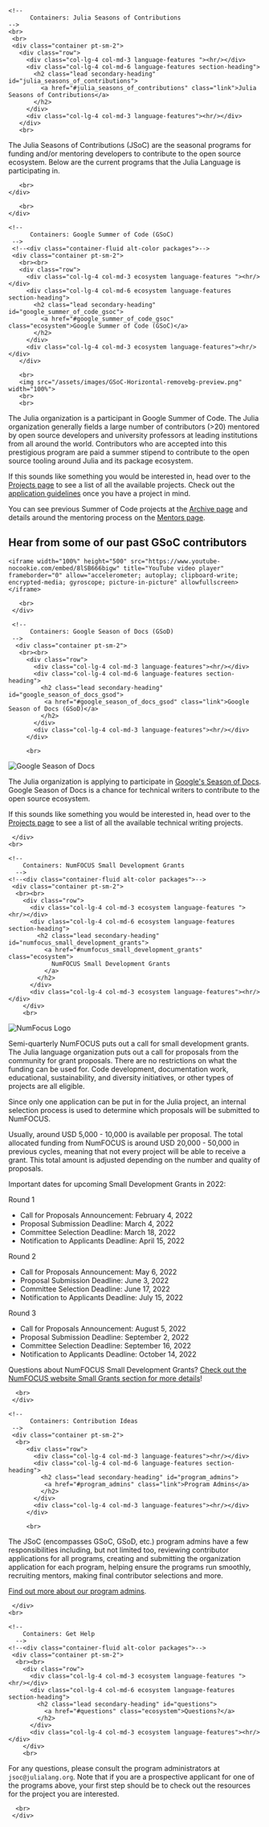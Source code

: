 ~~~
<!--
      Containers: Julia Seasons of Contributions
-->
<br>
 <br>
 <div class="container pt-sm-2">
   <div class="row">
     <div class="col-lg-4 col-md-3 language-features "><hr/></div>
     <div class="col-lg-4 col-md-6 language-features section-heading">
       <h2 class="lead secondary-heading" id="julia_seasons_of_contributions">
         <a href="#julia_seasons_of_contributions" class="link">Julia Seasons of Contributions</a>
       </h2>
     </div>
     <div class="col-lg-4 col-md-3 language-features"><hr/></div>
   </div>
   <br>
~~~

The Julia Seasons of Contributions (JSoC) are the seasonal programs for funding and/or mentoring developers to contribute to the open source ecosystem. Below are the current programs that the Julia Language is participating in.

~~~
   <br>
</div>
~~~

~~~
   <br>
</div>
~~~

~~~
<!--
      Containers: Google Summer of Code (GSoC)
 -->
 <!--<div class="container-fluid alt-color packages">-->
 <div class="container pt-sm-2">
   <br><br>
   <div class="row">
     <div class="col-lg-4 col-md-3 ecosystem language-features "><hr/></div>
     <div class="col-lg-4 col-md-6 ecosystem language-features section-heading">
       <h2 class="lead secondary-heading" id="google_summer_of_code_gsoc">
         <a href="#google_summer_of_code_gsoc" class="ecosystem">Google Summer of Code (GSoC)</a>
       </h2>
     </div>
     <div class="col-lg-4 col-md-3 ecosystem language-features"><hr/></div>
   </div>

   <br>
   <img src="/assets/images/GSoC-Horizontal-removebg-preview.png" width="100%">
   <br>
   <br>

~~~

The Julia organization is a participant in Google Summer of Code.
The Julia organization generally fields a large number of contributors (&gt;20) mentored by open source developers and university professors at leading institutions from all around the world.
Contributors who are accepted into this prestigious program are paid a summer stipend to contribute to the open source tooling around Julia and its package ecosystem.

If this sounds like something you would be interested in, head over to the [Projects page](/jsoc/projects/) to see a list of all the available projects. Check out the [application guidelines](/jsoc/guidelines/) once you have a project in mind.

You can see previous Summer of Code projects at the [Archive page](/jsoc/archive/) and details around the mentoring process on the [Mentors page](/jsoc/mentors/).

## Hear from some of our past GSoC contributors

~~~
<iframe width="100%" height="500" src="https://www.youtube-nocookie.com/embed/8lSB666bigw" title="YouTube video player" frameborder="0" allow="accelerometer; autoplay; clipboard-write; encrypted-media; gyroscope; picture-in-picture" allowfullscreen></iframe>
~~~

~~~
   <br>
 </div>
~~~

~~~
 <!--
      Containers: Google Season of Docs (GSoD)
 -->
  <div class="container pt-sm-2">
   <br><br>
     <div class="row">
       <div class="col-lg-4 col-md-3 language-features"><hr/></div>
       <div class="col-lg-4 col-md-6 language-features section-heading">
         <h2 class="lead secondary-heading" id="google_season_of_docs_gsod">
          <a href="#google_season_of_docs_gsod" class="link">Google Season of Docs (GSoD)</a>
         </h2>
       </div>
       <div class="col-lg-4 col-md-3 language-features"><hr/></div>
     </div>

     <br>
~~~
![Google Season of Docs](https://user-images.githubusercontent.com/35577566/114047222-5e27e800-983e-11eb-86fd-c8df3490634d.png)

The Julia organization is applying to participate in [Google's Season of Docs](https://developers.google.com/season-of-docs).
Google Season of Docs is a chance for technical writers to contribute to the open source ecosystem.

If this sounds like something you would be interested in, head over to the [Projects page](/jsoc/gsod/projects/) to see a list of all the available technical writing projects.

~~~
 </div>
<br>
~~~

~~~
<!--
    Containers: NumFOCUS Small Development Grants
  -->
<!--<div class="container-fluid alt-color packages">-->
 <div class="container pt-sm-2">
  <br><br>
    <div class="row">
      <div class="col-lg-4 col-md-3 ecosystem language-features "><hr/></div>
      <div class="col-lg-4 col-md-6 ecosystem language-features section-heading">
        <h2 class="lead secondary-heading" id="numfocus_small_development_grants">
          <a href="#numfocus_small_development_grants" class="ecosystem">
            NumFOCUS Small Development Grants
          </a>
        </h2>
      </div>
      <div class="col-lg-4 col-md-3 ecosystem language-features"><hr/></div>
    </div>
    <br>
~~~

![NumFocus Logo](https://user-images.githubusercontent.com/35577566/114047420-87487880-983e-11eb-83f1-2820cfe17942.png)

Semi-quarterly NumFOCUS puts out a call for small development grants.
The Julia language organization puts out a call for proposals from the community for grant proposals.
There are no restrictions on what the funding can be used for. Code development, documentation work, educational, sustainability, and diversity initiatives, or other types of projects are all eligible.

Since only one application can be put in for the Julia project, an internal selection process is used to determine which proposals will be submitted to NumFOCUS.

Usually, around USD 5,000 - 10,000 is available per proposal.
The total allocated funding from NumFOCUS is around USD 20,000 - 50,000 in previous cycles, meaning that not every project will be able to receive a grant.
This total amount is adjusted depending on the number and quality of proposals.

Important dates for upcoming Small Development Grants in 2022:

Round 1
- Call for Proposals Announcement: February 4, 2022
- Proposal Submission Deadline: March 4, 2022
- Committee Selection Deadline: March 18, 2022
- Notification to Applicants Deadline: April 15, 2022

Round 2
- Call for Proposals Announcement: May 6, 2022
- Proposal Submission Deadline: June 3, 2022
- Committee Selection Deadline: June 17, 2022
- Notification to Applicants Deadline: July 15, 2022

Round 3
- Call for Proposals Announcement: August 5, 2022
- Proposal Submission Deadline: September 2, 2022
- Committee Selection Deadline: September 16, 2022
- Notification to Applicants Deadline: October 14, 2022

Questions about NumFOCUS Small Development Grants? [Check out the NumFOCUS website Small Grants section for more details](https://numfocus.org/programs/small-development-grants)!

~~~
  <br>
 </div>
~~~

~~~
<!--
      Containers: Contribution Ideas
 -->
 <div class="container pt-sm-2">
  <br>
     <div class="row">
       <div class="col-lg-4 col-md-3 language-features"><hr/></div>
       <div class="col-lg-4 col-md-6 language-features section-heading">
         <h2 class="lead secondary-heading" id="program_admins">
          <a href="#program_admins" class="link">Program Admins</a>
         </h2>
       </div>
       <div class="col-lg-4 col-md-3 language-features"><hr/></div>
     </div>

     <br>
~~~

The JSoC (encompasses GSoC, GSoD, etc.) program admins have a few responsibilities including, but not limited too, reviewing contributor applications for all programs, creating and submitting the organization application for each program, helping ensure the programs run smoothly, recruiting mentors, making final contributor selections and more.

[Find out more about our program admins](/jsoc/admins/).

~~~
 </div>
<br>
~~~

~~~
<!--
    Containers: Get Help
  -->
<!--<div class="container-fluid alt-color packages">-->
 <div class="container pt-sm-2">
  <br><br>
    <div class="row">
      <div class="col-lg-4 col-md-3 ecosystem language-features "><hr/></div>
      <div class="col-lg-4 col-md-6 ecosystem language-features section-heading">
        <h2 class="lead secondary-heading" id="questions">
          <a href="#questions" class="ecosystem">Questions?</a>
        </h2>
      </div>
      <div class="col-lg-4 col-md-3 ecosystem language-features"><hr/></div>
    </div>
    <br>
~~~

For any questions, please consult the program administrators at `jsoc@julialang.org`. Note that if you are a prospective applicant for one of the programs above, your first step should be to check out the resources for the project you are interested.

~~~
  <br>
 </div>
~~~
